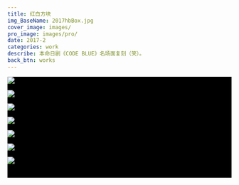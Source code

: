 ```yaml
---
title: 红白方块
img_BaseName: 2017hbBox.jpg
cover_image: images/
pro_image: images/pro/
date: 2017-2
categories: work
describe: 本命日剧《CODE BLUE》名场面复刻（笑）。
back_btn: works
---
```


<div style=" background-color:black; ">



![](https://waterpatch.oss-cn-guangzhou.aliyuncs.com/2017-hbBox/1-%E7%BA%A2%E7%99%BD%E6%96%B9%E5%9D%97-1.jpg)

![](https://waterpatch.oss-cn-guangzhou.aliyuncs.com/2017-hbBox/4-CodeBlue2ep2.jpg)

![](https://waterpatch.oss-cn-guangzhou.aliyuncs.com/2017-hbBox/1-%E7%BA%A2%E7%99%BD%E6%96%B9%E5%9D%97-4.jpg)

![](https://waterpatch.oss-cn-guangzhou.aliyuncs.com/2017-hbBox/2-%E5%A3%81%E7%BA%B81280x720-%E6%9A%96%E9%BB%84.jpg)

![](https://waterpatch.oss-cn-guangzhou.aliyuncs.com/2017-hbBox/2-%E5%A3%81%E7%BA%B81920x1200-%E7%9C%8B%E5%A4%95%E9%98%B3.jpg)

![](https://waterpatch.oss-cn-guangzhou.aliyuncs.com/2017-hbBox/2-%E5%A3%81%E7%BA%B81920x1200-%E9%95%BF%E5%BD%B1%E5%AD%90.jpg)

![](https://waterpatch.oss-cn-guangzhou.aliyuncs.com/2017-hbBox/3-iphone6-%E9%95%BF%E5%BD%B1.jpg)

<br>
</div>